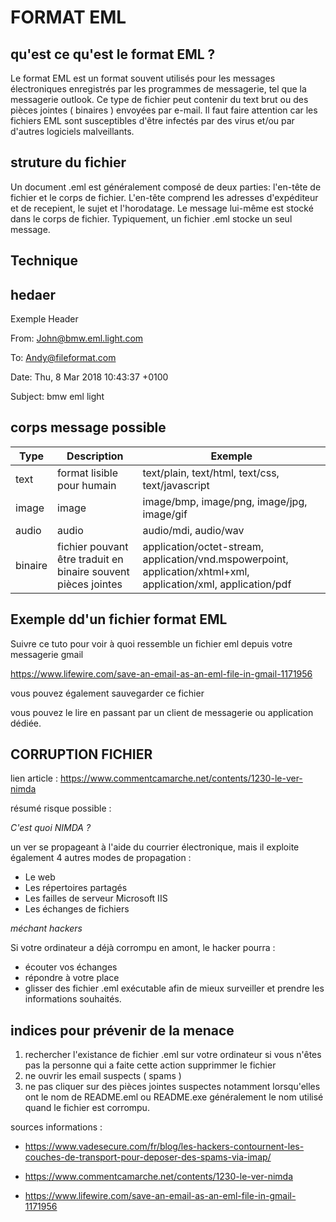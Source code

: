 # FORMAT EML 

## qu'est ce qu'est le format EML ? 

Le format EML est un format souvent utilisés pour les messages électroniques enregistrés par les programmes de messagerie, tel que la messagerie outlook. 
Ce type de fichier peut contenir du text brut ou des pièces jointes ( binaires ) envoyées par e-mail. Il faut faire attention car les fichiers EML sont susceptibles d'être infectés par des virus et/ou par d'autres logiciels malveillants.

## struture du fichier

Un document .eml est généralement composé de deux parties: l'en-tête de fichier et le corps de fichier. L'en-tête comprend les adresses d'expéditeur et de recepient, le sujet et l'horodatage. Le message lui-même est stocké dans le corps de fichier. Typiquement, un fichier .eml stocke un seul message.

## Technique 

## hedaer 

Exemple Header

From: John@bmw.eml.light.com

To: Andy@fileformat.com

Date: Thu, 8 Mar 2018 10:43:37 +0100

Subject: bmw eml light

## corps message possible

| Type       | 	Description    | Exemple |
| -----------|-----------------|---------|
|text| format lisible pour humain| 	text/plain, text/html, text/css, text/javascript|
|image| image |image/bmp, image/png, image/jpg, image/gif|
|audio|	audio |	audio/mdi, audio/wav|
|binaire |fichier pouvant être traduit en binaire souvent pièces jointes |	application/octet-stream, application/vnd.mspowerpoint, application/xhtml+xml, application/xml, application/pdf|

## Exemple dd'un fichier format EML

Suivre ce tuto pour voir à quoi ressemble un fichier eml depuis votre messagerie gmail

https://www.lifewire.com/save-an-email-as-an-eml-file-in-gmail-1171956

vous pouvez également sauvegarder ce fichier 

vous pouvez le lire en passant par un client de messagerie ou application dédiée.

## CORRUPTION FICHIER 

lien article : https://www.commentcamarche.net/contents/1230-le-ver-nimda


résumé risque possible :

*C'est quoi NIMDA ?*

un ver se propageant à l'aide du courrier électronique, mais il exploite également 4 autres modes de propagation :
* Le web
* Les répertoires partagés
* Les failles de serveur Microsoft IIS
* Les échanges de fichiers


*méchant hackers*

Si votre ordinateur a déjà corrompu en amont, le hacker pourra :

- écouter vos échanges 
- répondre à votre place 
- glisser des fichier .eml exécutable afin de mieux surveiller et prendre les informations souhaités.

## indices pour prévenir de la menace

1. rechercher l'existance de fichier .eml sur votre ordinateur si vous n'êtes pas la personne qui a faite cette action supprimmer le fichier
2. ne ouvrir les email suspects ( spams ) 
3. ne pas cliquer sur des pièces jointes suspectes notamment lorsqu'elles ont le nom de README.eml ou README.exe généralement le nom utilisé quand le fichier est corrompu.



sources informations : 
 
* https://www.vadesecure.com/fr/blog/les-hackers-contournent-les-couches-de-transport-pour-deposer-des-spams-via-imap/
* https://www.commentcamarche.net/contents/1230-le-ver-nimda

* https://www.lifewire.com/save-an-email-as-an-eml-file-in-gmail-1171956
